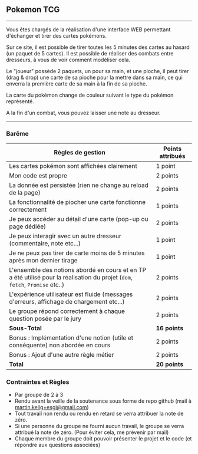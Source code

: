 ## Pokemon TCG

---

Vous êtes chargés de la réalisation d'une interface WEB permettant d'échanger et tirer des cartes
pokémons.

Sur ce site, il est possible de tirer toutes les 5 minutes des cartes au hasard (un paquet de 5 cartes). Il
est possible de réaliser des combats entre dresseurs, à vous de voir comment modéliser cela.

Le "joueur" possède 2 paquets, un pour sa main, et une pioche, il peut tirer (drag & drop) une carte de sa
pioche pour la mettre dans sa main, ce qui enverra la première carte de sa main à la fin de sa pioche.

La carte du pokémon change de couleur suivant le type du pokémon représenté.

A la fin d'un combat, vous pouvez laisser une note au dresseur.

---

### Barême

| Règles de gestion                                                                                                             | Points attribués |
|-------------------------------------------------------------------------------------------------------------------------------|------------------|
| Les cartes pokémon sont affichées clairement                                                                                  | 1 point          |
| Mon code est propre                                                                                                           | 2 points         |
| La donnée est persistée (rien ne change au reload de la page)                                                                 | 2 points         |
| La fonctionnalité de piocher une carte fonctionne correctement                                                                | 1 points         |
| Je peux accéder au détail d'une carte (pop-up ou page dédiée)                                                                 | 2 points         |
| Je peux interagir avec un autre dresseur (commentaire, note etc...)                                                           | 1 point          |
| Je ne peux pas tirer de carte moins de 5 minutes après mon dernier tirage                                                     | 1 point          |
| L'ensemble des notions abordé en cours et en TP a été utilisé pour la réalisation du projet (`dom`, `fetch`, `Promise` etc..) | 2 points         |
| L'expérience utilisateur est fluide (messages d'erreurs, affichage de chargement etc...)                                      | 2 points         |
| Le groupe répond correctement à chaque question posée par le jury                                                             | 2 points         |
| __Sous-Total__                                                                                                                | __16 points__    |
| Bonus : Implémentation d'une notion (utile et conséquente) non abordée en cours                                               | 2 points         |
| Bonus : Ajout d'une autre règle métier                                                                                        | 2 points         |
| __Total__                                                                                                                     | __20 points__    |

### Contraintes et Règles

+ Par groupe de 2 à 3
+ Rendu avant la veille de la soutenance sous forme de repo github (mail à martin.kelig+esgi@gmail.com)
+ Tout travail non rendu ou rendu en retard se verra attribuer la note de zéro.
+ Si une personne du groupe ne fourni aucun travail, le groupe se verra attribué la note de zéro. (Pour éviter cela, me prévenir par mail)
+ Chaque membre du groupe doit pouvoir présenter le projet et le code (et répondre aux questions associées)
